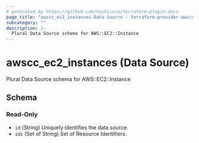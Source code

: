 ```yaml
---
# generated by https://github.com/hashicorp/terraform-plugin-docs
page_title: "awscc_ec2_instances Data Source - terraform-provider-awscc"
subcategory: ""
description: |-
  Plural Data Source schema for AWS::EC2::Instance
---
```


# awscc_ec2_instances (Data Source)

Plural Data Source schema for AWS::EC2::Instance



<!-- schema generated by tfplugindocs -->
## Schema

### Read-Only

- `id` (String) Uniquely identifies the data source.
- `ids` (Set of String) Set of Resource Identifiers.
